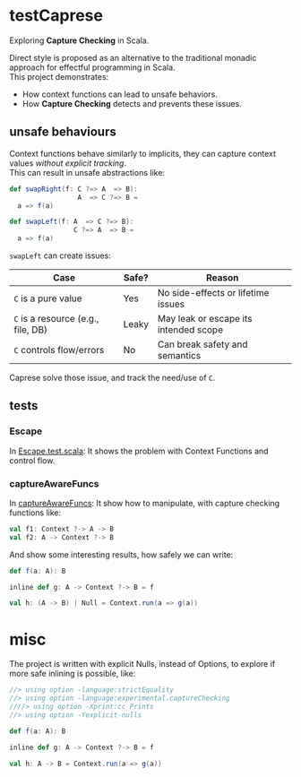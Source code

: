 # testCaprese


Exploring **Capture Checking** in Scala.

Direct style is proposed as an alternative to the traditional monadic approach for effectful programming in Scala.  
This project demonstrates:

- How context functions can lead to unsafe behaviors.
- How **Capture Checking** detects and prevents these issues.

## unsafe behaviours

Context functions behave similarly to implicits, they can capture context values *without explicit tracking*.  
This can result in unsafe abstractions like:

```scala
def swapRight(f: C ?=> A  => B): 
                 A  => C ?=> B = 
  a => f(a)

def swapLeft(f: A  => C ?=> B): 
                C ?=> A  => B = 
  a => f(a)
```

`swapLeft` can create issues:

| Case                               | Safe? | Reason                                |
|------------------------------------|-------| ------------------------------------- |
| `C` is a pure value                | Yes   | No side-effects or lifetime issues    |
| `C` is a resource (e.g., file, DB) | Leaky | May leak or escape its intended scope |
| `C` controls flow/errors           | No    | Can break safety and semantics        |

Caprese solve those issue, and track the need/use of `C`.

## tests

### Escape
In [Escape.test.scala](./Escape.test.scala):
It shows the problem with Context Functions and control flow.

### captureAwareFuncs
In [captureAwareFuncs](./captureAwareFuncs.scala):
It show how to manipulate, with capture checking functions like:
```scala
val f1: Context ?-> A -> B
val f2: A -> Context ?-> B
```
And show some interesting results, how safely we can write:
```scala
def f(a: A): B

inline def g: A -> Context ?-> B = f

val h: (A -> B) | Null = Context.run(a => g(a))
```

# misc

The project is written with explicit Nulls, instead of Options, to explore if more safe inlining is possible, like:
```scala
//> using option -language:strictEquality
//> using option -language:experimental.captureChecking
////> using option -Xprint:cc Prints
//> using option -Yexplicit-nulls
```
```scala
def f(a: A): B

inline def g: A -> Context ?-> B = f

val h: A -> B = Context.run(a => g(a))
```